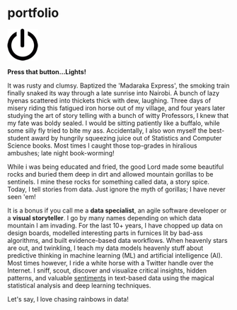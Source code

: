 # portfolio

![](/images/power-button.png)

**Press that button...Lights!**

It was rusty and clumsy. Baptized the 'Madaraka Express', the smoking train finally snaked its way through a late sunrise into Nairobi. A bunch of lazy hyenas scattered into thickets thick with dew, laughing. Three days of misery riding this fatigued iron horse out of my village, and four years later studying the art of story telling with a bunch of witty Professors, I knew that my fate was boldy sealed. I would be sitting patiently like a buffalo, while some silly fly tried to bite my ass. Accidentally, I also won myself the best-student award by hungrily squeezing juice out of Statistics and Computer Science books. Most times I caught those top-grades in hiralious ambushes; late night book-worming!   

While i was being educated and fried, the good Lord made some beautiful rocks and buried them deep in dirt and allowed mountain gorillas to be sentinels. I mine these rocks for something called data, a story spice. Today, I tell stories from data. Just ignore the myth of gorillas; I have never seen 'em!  

It is a bonus if you call me a __data specialist__, an agile software developer or a __visual storyteller__. I go by many names depending on which data mountain I am invading. For the last 10+ years, I have chopped up data on design boards, modelled interesting parts in furnices lit by bad-ass algorithms, and built evidence-based data workflows. When heavenly stars are out, and twinkling, I teach my data models heavenly stuff about predictive thinking in machine learning (ML) and artificial intelligence (AI). Most times however, I ride a white horse with a Twitter handle over the Internet. I sniff, scout, discover and visualize critical insights, hidden patterns, and valuable [sentiments](sahmiye-twitter.html) in text-based data using the magical statistical analysis and deep learning techniques. 

Let's say, I love chasing rainbows in data! 
